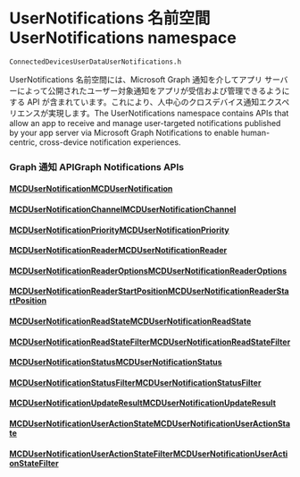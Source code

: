 # <a name="usernotifications-namespace"></a><span data-ttu-id="32edd-101">UserNotifications 名前空間</span><span class="sxs-lookup"><span data-stu-id="32edd-101">UserNotifications namespace</span></span>
```
ConnectedDevicesUserDataUserNotifications.h
```
<span data-ttu-id="32edd-102">UserNotifications 名前空間には、Microsoft Graph 通知を介してアプリ サーバーによって公開されたユーザー対象通知をアプリが受信および管理できるようにする API が含まれています。これにより、人中心のクロスデバイス通知エクスペリエンスが実現します。</span><span class="sxs-lookup"><span data-stu-id="32edd-102">The UserNotifications namespace contains APIs that allow an app to receive and manage user-targeted notifications published by your app server via Microsoft Graph Notifications to enable human-centric, cross-device notification experiences.</span></span> 

### <a name="graph-notifications-apis"></a><span data-ttu-id="32edd-103">Graph 通知 API</span><span class="sxs-lookup"><span data-stu-id="32edd-103">Graph Notifications APIs</span></span>

#### <a name="mcdusernotificationmcdusernotificationmd"></a>[<span data-ttu-id="32edd-104">MCDUserNotification</span><span class="sxs-lookup"><span data-stu-id="32edd-104">MCDUserNotification</span></span>](MCDUserNotification.md)
#### <a name="mcdusernotificationchannelmcdusernotificationchannelmd"></a>[<span data-ttu-id="32edd-105">MCDUserNotificationChannel</span><span class="sxs-lookup"><span data-stu-id="32edd-105">MCDUserNotificationChannel</span></span>](MCDUserNotificationChannel.md)
#### <a name="mcdusernotificationprioritymcdusernotificationprioritymd"></a>[<span data-ttu-id="32edd-106">MCDUserNotificationPriority</span><span class="sxs-lookup"><span data-stu-id="32edd-106">MCDUserNotificationPriority</span></span>](MCDUserNotificationPriority.md)
#### <a name="mcdusernotificationreadermcdusernotificationreadermd"></a>[<span data-ttu-id="32edd-107">MCDUserNotificationReader</span><span class="sxs-lookup"><span data-stu-id="32edd-107">MCDUserNotificationReader</span></span>](MCDUserNotificationReader.md)
#### <a name="mcdusernotificationreaderoptionsmcdusernotificationreaderoptionsmd"></a>[<span data-ttu-id="32edd-108">MCDUserNotificationReaderOptions</span><span class="sxs-lookup"><span data-stu-id="32edd-108">MCDUserNotificationReaderOptions</span></span>](MCDUserNotificationReaderOptions.md)
#### <a name="mcdusernotificationreaderstartpositionmcdusernotificationreaderstartpositionmd"></a>[<span data-ttu-id="32edd-109">MCDUserNotificationReaderStartPosition</span><span class="sxs-lookup"><span data-stu-id="32edd-109">MCDUserNotificationReaderStartPosition</span></span>](MCDUserNotificationReaderStartPosition.md)
#### <a name="mcdusernotificationreadstatemcdusernotificationreadstatemd"></a>[<span data-ttu-id="32edd-110">MCDUserNotificationReadState</span><span class="sxs-lookup"><span data-stu-id="32edd-110">MCDUserNotificationReadState</span></span>](MCDUserNotificationReadState.md)
#### <a name="mcdusernotificationreadstatefiltermcdusernotificationreadstatefiltermd"></a>[<span data-ttu-id="32edd-111">MCDUserNotificationReadStateFilter</span><span class="sxs-lookup"><span data-stu-id="32edd-111">MCDUserNotificationReadStateFilter</span></span>](MCDUserNotificationReadStateFilter.md)
#### <a name="mcdusernotificationstatusmcdusernotificationstatusmd"></a>[<span data-ttu-id="32edd-112">MCDUserNotificationStatus</span><span class="sxs-lookup"><span data-stu-id="32edd-112">MCDUserNotificationStatus</span></span>](MCDUserNotificationStatus.md)
#### <a name="mcdusernotificationstatusfiltermcdusernotificationstatusfiltermd"></a>[<span data-ttu-id="32edd-113">MCDUserNotificationStatusFilter</span><span class="sxs-lookup"><span data-stu-id="32edd-113">MCDUserNotificationStatusFilter</span></span>](MCDUserNotificationStatusFilter.md)
#### <a name="mcdusernotificationupdateresultmcdusernotificationupdateresultmd"></a>[<span data-ttu-id="32edd-114">MCDUserNotificationUpdateResult</span><span class="sxs-lookup"><span data-stu-id="32edd-114">MCDUserNotificationUpdateResult</span></span>](MCDUserNotificationUpdateResult.md)
#### <a name="mcdusernotificationuseractionstatemcdusernotificationuseractionstatemd"></a>[<span data-ttu-id="32edd-115">MCDUserNotificationUserActionState</span><span class="sxs-lookup"><span data-stu-id="32edd-115">MCDUserNotificationUserActionState</span></span>](MCDUserNotificationUserActionState.md)
#### <a name="mcdusernotificationuseractionstatefiltermcdusernotificationuseractionstatefiltermd"></a>[<span data-ttu-id="32edd-116">MCDUserNotificationUserActionStateFilter</span><span class="sxs-lookup"><span data-stu-id="32edd-116">MCDUserNotificationUserActionStateFilter</span></span>](MCDUserNotificationUserActionStateFilter.md)
